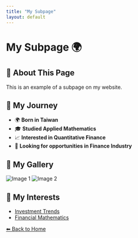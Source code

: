 ```yaml
---
title: "My Subpage"
layout: default
---
```


# My Subpage 🌍

## 🌟 About This Page
This is an example of a subpage on my website.

## 📌 My Journey
- 🌍 **Born in Taiwan**
- 🎓 **Studied Applied Mathematics**
- 📈 **Interested in Quantitative Finance**
- 💼 **Looking for opportunities in Finance Industry**

## 📸 My Gallery
![Image 1](https://via.placeholder.com/400)
![Image 2](https://via.placeholder.com/400)

## 🎥 My Interests
- [Investment Trends](https://www.example.com)
- [Financial Mathematics](https://www.example.com)

[⬅ Back to Home](./)
